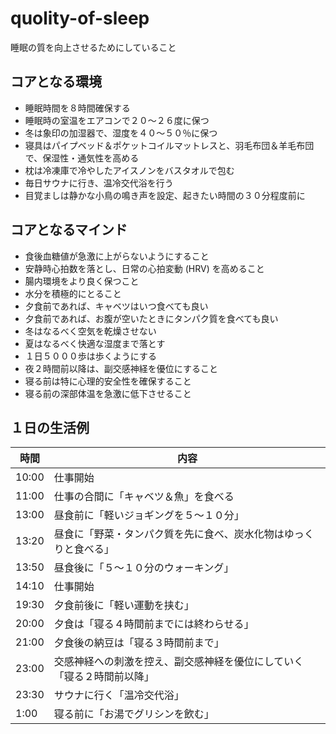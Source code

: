 # quolity-of-sleep

睡眠の質を向上させるためにしていること



## コアとなる環境

* 睡眠時間を８時間確保する
* 睡眠時の室温をエアコンで２０～２６度に保つ
* 冬は象印の加湿器で、湿度を４０～５０％に保つ
* 寝具はパイプベッド＆ポケットコイルマットレスと、羽毛布団＆羊毛布団で、保湿性・通気性を高める
* 枕は冷凍庫で冷やしたアイスノンをバスタオルで包む
* 毎日サウナに行き、温冷交代浴を行う
* 目覚ましは静かな小鳥の鳴き声を設定、起きたい時間の３０分程度前に



## コアとなるマインド

* 食後血糖値が急激に上がらないようにすること
* 安静時心拍数を落とし、日常の心拍変動 (HRV) を高めること
* 腸内環境をより良く保つこと
* 水分を積極的にとること
* 夕食前であれば、キャベツはいつ食べても良い
* 夕食前であれば、お腹が空いたときにタンパク質を食べても良い
* 冬はなるべく空気を乾燥させない
* 夏はなるべく快適な湿度まで落とす
* １日５０００歩は歩くようにする
* 夜２時間前以降は、副交感神経を優位にすること
* 寝る前は特に心理的安全性を確保すること
* 寝る前の深部体温を急激に低下させること



## １日の生活例

| 時間  | 内容                                                         |
| ----- | ------------------------------------------------------------ |
| 10:00 | 仕事開始                                                     |
| 11:00 | 仕事の合間に「キャベツ＆魚」を食べる                            |
| 13:00 | 昼食前に「軽いジョギングを５～１０分」                       |
| 13:20 | 昼食に「野菜・タンパク質を先に食べ、炭水化物はゆっくりと食べる」 |
| 13:50 | 昼食後に「５～１０分のウォーキング」                         |
| 14:10 | 仕事開始                                                     |
| 19:30 | 夕食前後に「軽い運動を挟む」                                 |
| 20:00 | 夕食は「寝る４時間前までには終わらせる」                     |
| 21:00 | 夕食後の納豆は「寝る３時間前まで」                             |
| 23:00 | 交感神経への刺激を控え、副交感神経を優位にしていく「寝る２時間前以降」 |
| 23:30 | サウナに行く「温冷交代浴」                                   |
| 1:00  | 寝る前に「お湯でグリシンを飲む」                             |



